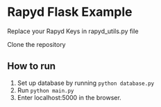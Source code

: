 # Rapyd Flask Example

Replace your Rapyd Keys in rapyd_utils.py file
  
Clone the repository

## How to run ##
1. Set up database by running ```python database.py```
2. Run ```python main.py```
3. Enter localhost:5000 in the browser.
